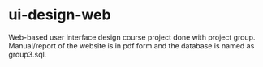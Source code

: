 # ui-design-web
Web-based user interface design course project done with project group. Manual/report of the website is in pdf form and the database is named as group3.sql.
